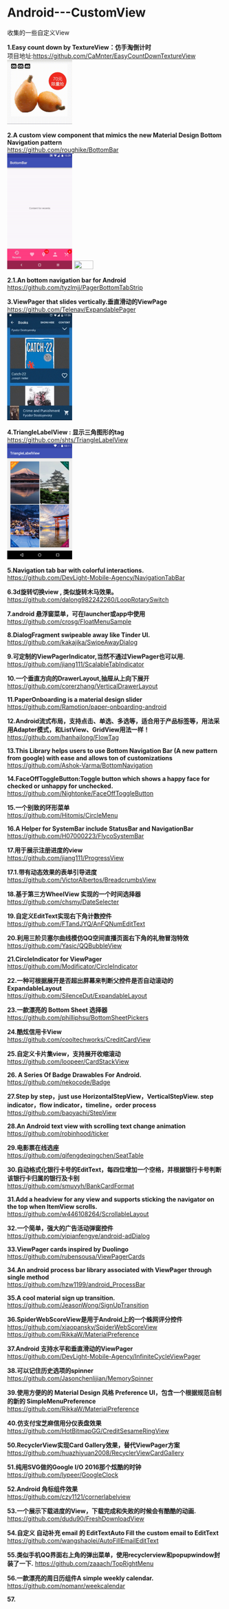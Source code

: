 # Android---CustomView
收集的一些自定义View


**1.Easy count down by TextureView：仿手淘倒计时**     
项目地址:https://github.com/CaMnter/EasyCountDownTextureView      
<img src="./image/1-1.gif" width="30%" height="25%" >   

**2.A custom view component that mimics the new Material Design Bottom Navigation pattern**    
https://github.com/roughike/BottomBar      
<img src="./image/2-1.gif" width="30%" height="25%" >
<img src="./image/2-2.gif" width="30%" height="25%" >

**2.1.An bottom navigation bar for Android**      
https://github.com/tyzlmjj/PagerBottomTabStrip


**3.ViewPager that slides vertically.垂直滑动的ViewPage**         
https://github.com/Telenav/ExpandablePager     
<img src="./image/3-1.gif" width="30%" height="25%" >

**4.TriangleLabelView : 显示三角图形的tag**     
https://github.com/shts/TriangleLabelView       
<img src="./image/4-1.png" width="30%" height="25%" >

**5.Navigation tab bar with colorful interactions.**    
https://github.com/DevLight-Mobile-Agency/NavigationTabBar      


**6.3d旋转切换view , 类似旋转木马效果。**     
https://github.com/dalong982242260/LoopRotarySwitch     


**7.android 悬浮窗菜单，可在launcher或app中使用**            
https://github.com/crosg/FloatMenuSample                

 
**8.DialogFragment swipeable away like Tinder UI.**            
https://github.com/kakajika/SwipeAwayDialog            


**9.可定制的ViewPagerIndicator,当然不通过ViewPager也可以用.**           
https://github.com/jiang111/ScalableTabIndicator           


**10.一个垂直方向的DrawerLayout,抽屉从上向下展开**            
https://github.com/corerzhang/VerticalDrawerLayout           


**11.PaperOnboarding is a material design slider**       
https://github.com/Ramotion/paper-onboarding-android             


**12.Android流式布局，支持点击、单选、多选等，适合用于产品标签等，用法采用Adapter模式，和ListView、GridView用法一样！**      
https://github.com/hanhailong/FlowTag            


**13.This Library helps users to use Bottom Navigation Bar (A new pattern from google) with ease and allows ton of customizations**           
https://github.com/Ashok-Varma/BottomNavigation               


**14.FaceOffToggleButton:Toggle button which shows a happy face for checked or unhappy for unchecked.**                
https://github.com/Nightonke/FaceOffToggleButton               


**15.一个别致的环形菜单**      
https://github.com/Hitomis/CircleMenu        

**16.A Helper for SystemBar include StatusBar and NavigationBar**               
https://github.com/H07000223/FlycoSystemBar              


**17.用于展示注册进度的view**             
https://github.com/jiang111/ProgressView              

**17.1.带有动态效果的表单引导进度**     
https://github.com/VictorAlbertos/BreadcrumbsView    


**18.基于第三方WheelView 实现的一个时间选择器**                  
https://github.com/chsmy/DateSelecter          


**19.自定义EditText实现右下角计数控件**            
https://github.com/FTandJYQ/AnFQNumEditText

**20.利用三阶贝塞尔曲线模仿QQ空间直播页面右下角的礼物冒泡特效**                
https://github.com/Yasic/QQBubbleView
 

**21.CircleIndicator for ViewPager**              
https://github.com/Modificator/CircleIndicator            


**22.一种可根据展开是否超出屏幕来判断父控件是否自动滚动的ExpandableLayout**         
https://github.com/SilenceDut/ExpandableLayout        


**23.一款漂亮的 Bottom Sheet 选择器**     
https://github.com/philliphsu/BottomSheetPickers


**24.酷炫信用卡View**     
https://github.com/cooltechworks/CreditCardView     


**25.自定义卡片集view，支持展开收缩滚动**     
https://github.com/loopeer/CardStackView       


**26. A Series Of Badge Drawables For Android.**     
https://github.com/nekocode/Badge       


**27.Step by step，just use HorizontalStepView，VerticalStepView. step indicator，flow indicator，timeline，order process**          
https://github.com/baoyachi/StepView      


**28.An Android text view with scrolling text change animation**   
https://github.com/robinhood/ticker     


**29.电影票在线选座**    
https://github.com/qifengdeqingchen/SeatTable    

**30.自动格式化银行卡号的EditText，每四位增加一个空格，并根据银行卡号判断该银行卡归属的银行及卡别**          
https://github.com/smuyyh/BankCardFormat          

**31.Add a headview for any view and supports sticking the navigator on the top when ItemView scrolls.**    
https://github.com/w446108264/ScrollableLayout    


**32.一个简单，强大的广告活动弹窗控件**    
https://github.com/yipianfengye/android-adDialog         


**33.ViewPager cards inspired by Duolingo**            
https://github.com/rubensousa/ViewPagerCards


**34.An android process bar library associated with ViewPager through single method**     
https://github.com/hzw1199/android_ProcessBar     


**35.A cool material sign up transition.**                   
https://github.com/JeasonWong/SignUpTransition         


**36.SpiderWebScoreView是用于Android上的一个蛛网评分控件**         
https://github.com/xiaopansky/SpiderWebScoreView                
https://github.com/RikkaW/MaterialPreference

**37.Android 支持水平和垂直滑动的ViewPager**                   
https://github.com/DevLight-Mobile-Agency/InfiniteCycleViewPager            


**38.可以记住历史选项的spinner**             
https://github.com/Jasonchenlijian/MemorySpinner            


**39.使用方便的的 Material Design 风格 Preference UI，包含一个根据规范自制的新的 SimpleMenuPreference**           
https://github.com/RikkaW/MaterialPreference


**40.仿支付宝芝麻信用分仪表盘效果**            
https://github.com/HotBitmapGG/CreditSesameRingView    


**50.RecyclerView实现Card Gallery效果，替代ViewPager方案**      
https://github.com/huazhiyuan2008/RecyclerViewCardGallery          

**51.纯用SVG做的Google I/O 2016那个炫酷的时钟**          
https://github.com/lypeer/GoogleClock           

**52.Android 角标组件效果**          
https://github.com/czy1121/cornerlabelview         

**53.一个展示下载进度的View，下载完成和失败的时候会有酷酷的动画.**               
https://github.com/dudu90/FreshDownloadView       

**54.自定义 自动补充 email 的 EditTextAuto Fill the custom email to EditText**         
https://github.com/wangshaolei/AutoFillEmailEditText           

**55.类似手机QQ界面右上角的弹出菜单，使用recyclerview和popupwindow封装了一下.**
https://github.com/zaaach/TopRightMenu       

**56.一款漂亮的周日历组件A simple weekly calendar.**         
https://github.com/nomanr/weekcalendar     

**57.**           




























